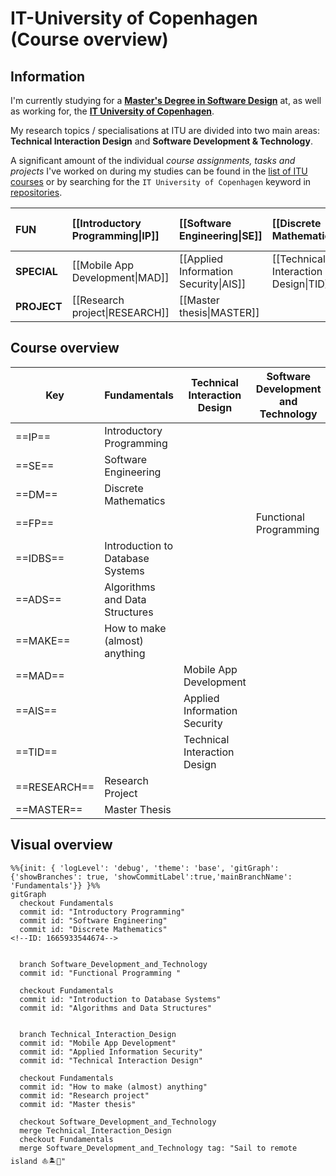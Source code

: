 # IT-University of Copenhagen (Course overview)

## Information
I'm currently studying for a [**Master's Degree in Software Design**](https://en.itu.dk/Programmes/MSc-Programmes/Software-Design#specialisations) at, as well as working for, the [**IT University of Copenhagen**](http://en.itu.dk). 

My research topics / specialisations at ITU are divided into two main areas: **Technical Interaction Design** and **Software Development & Technology**. 

A significant amount of the individual *course assignments, tasks and projects* I've worked on during my studies can be found in the [list of ITU courses](https://github.com/stars/sebastianromano/lists/itu) or by searching for the `IT University of Copenhagen` keyword in [repositories](https://github.com/sebastianromano?tab=repositories&q=IT+University+of+Copenhagen&type=&language=&sort=).


| **FUN**     | [[Introductory Programming\|IP]] | [[Software Engineering\|SE]]          | [[Discrete Mathematics\|DM]]          | [[Introduction to Database Systems\|IDBS]] | [[Algorithms and Data Structures\|ADS]] | [[How to make (almost) anything\|MAKE]] |
|:----------- |:-------------------------------- |:------------------------------------- |:------------------------------------- |:------------------------------------------ |:--------------------------------------- |:--------------------------------------- |
| **SPECIAL** | [[Mobile App Development\|MAD]]  | [[Applied Information Security\|AIS]] | [[Technical Interaction Design\|TID]] | [[Functional Programming\|FP]]             |                                         |                                         |
| **PROJECT** | [[Research project\|RESEARCH]]   | [[Master thesis\|MASTER]]             |                                       |                                            |                                         |                                         |

## Course overview
| Key          | Fundamentals                     | Technical Interaction Design | Software Development and Technology |
| ------------ | -------------------------------- | ---------------------------- | ----------------------------------- |
| ==IP==       | Introductory Programming         |                              |                                     |
| ==SE==       | Software Engineering             |                              |                                     |
| ==DM==       | Discrete Mathematics             |                              |                                     |
| ==FP==       |                                  |                              | Functional Programming              |
| ==IDBS==     | Introduction to Database Systems |                              |                                     |
| ==ADS==      | Algorithms and Data Structures   |                              |                                     |
| ==MAKE==     | How to make (almost) anything    |                              |                                     |
| ==MAD==      |                                  | Mobile App Development       |                                     |
| ==AIS==      |                                  | Applied Information Security |                                     |
| ==TID==      |                                  | Technical Interaction Design |                                     |
| ==RESEARCH== | Research Project                 |                              |                                     |
| ==MASTER==   | Master Thesis                    |                              |                                     |

## Visual overview
```mermaid
%%{init: { 'logLevel': 'debug', 'theme': 'base', 'gitGraph': {'showBranches': true, 'showCommitLabel':true,'mainBranchName': 'Fundamentals'}} }%%
gitGraph
  checkout Fundamentals
  commit id: "Introductory Programming"
  commit id: "Software Engineering"
  commit id: "Discrete Mathematics"
<!--ID: 1665933544674-->


  branch Software_Development_and_Technology
  commit id: "Functional Programming "

  checkout Fundamentals
  commit id: "Introduction to Database Systems"
  commit id: "Algorithms and Data Structures"

  
  branch Technical_Interaction_Design
  commit id: "Mobile App Development"
  commit id: "Applied Information Security"
  commit id: "Technical Interaction Design"

  checkout Fundamentals
  commit id: "How to make (almost) anything"
  commit id: "Research project"
  commit id: "Master thesis"

  checkout Software_Development_and_Technology
  merge Technical_Interaction_Design
  checkout Fundamentals
  merge Software_Development_and_Technology tag: "Sail to remote island ⛵️🏝🍹"
```